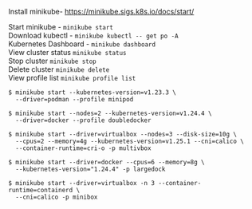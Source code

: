 Install minikube- https://minikube.sigs.k8s.io/docs/start/

Start minikube - `minikube start`  
Download kubectl - `minikube kubectl -- get po -A`  
Kubernetes Dashboard - `minikube dashboard`  
View cluster status `minikube status`  
Stop cluster `minikube stop`  
Delete cluster `minikube delete`  
View profile list `minikube profile list`  
```
$ minikube start --kubernetes-version=v1.23.3 \
  --driver=podman --profile minipod

$ minikube start --nodes=2 --kubernetes-version=v1.24.4 \
  --driver=docker --profile doubledocker

$ minikube start --driver=virtualbox --nodes=3 --disk-size=10g \
  --cpus=2 --memory=4g --kubernetes-version=v1.25.1 --cni=calico \
  --container-runtime=cri-o -p multivbox

$ minikube start --driver=docker --cpus=6 --memory=8g \
  --kubernetes-version="1.24.4" -p largedock

$ minikube start --driver=virtualbox -n 3 --container-runtime=containerd \
  --cni=calico -p minibox
```
